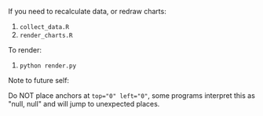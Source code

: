 If you need to recalculate data, or redraw charts:

1. `collect_data.R`
2. `render_charts.R`

To render:

1. `python render.py`

Note to future self:

Do NOT place anchors at `top="0" left="0"`, some programs interpret this as "null, null" and will jump to unexpected places.
